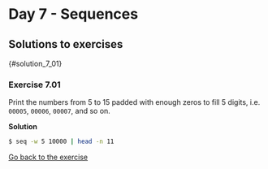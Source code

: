 # Day 7 - Sequences

## Solutions to exercises

{#solution_7_01}
### Exercise 7.01
Print the numbers from 5 to 15 padded with enough zeros to fill 5 digits, i.e. `00005`, `00006`, `00007`, and so on.

**Solution**
``` sh
$ seq -w 5 10000 | head -n 11
```

[Go back to the exercise](#exercise_7_01)

